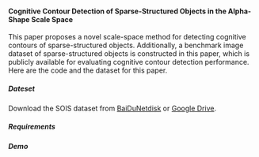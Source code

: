 #### Cognitive Contour Detection of Sparse-Structured Objects in the Alpha-Shape Scale Space

This paper proposes a novel scale-space method for detecting cognitive contours of sparse-structured objects. Additionally, a benchmark image dataset of sparse-structured objects is constructed in this paper, which is publicly available for evaluating cognitive contour detection performance. Here are the code and the dataset for this paper.

##### Dateset

Download the SOIS dataset from [BaiDuNetdisk](https://pan.baidu.com/s/1SaOsQ61qiwma0HuqM9eclQ&pwd=inss) or [Google Drive](https://drive.google.com/file/d/1cgXnLPr1eEML67M4IeR0SvpI-MDxxA7D/view?usp=sharing).

##### Requirements

##### Demo

